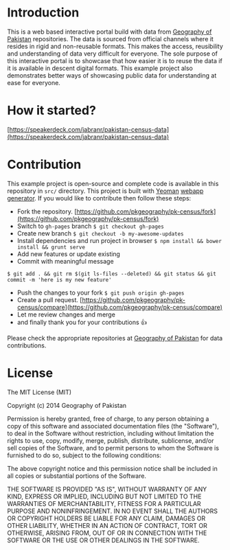 # Introduction

This is a web based interactive portal build with data from [Geography of Pakistan](https://github.com/pkgeography) repositories. The data is sourced from official channels where it resides in rigid and non-reusable formats. This makes the access, reusibility and understanding of data very difficult for everyone. The sole purpose of this interactive portal is to showcase that how easier it is to reuse the data if it is available in descent digital formats. This example project also demonstrates better ways of showcasing public data for understanding at ease for everyone.

# How it started?

[https://speakerdeck.com/jabranr/pakistan-census-data](https://speakerdeck.com/jabranr/pakistan-census-data)

# Contribution

This example project is open-source and complete code is available in this repository in `src/` directory. This project is built with [Yeoman](http://yeoman.io) [webapp generator](https://github.com/yeoman/generator-webapp). If you would like to contribute then follow these steps:

* Fork the repository. [https://github.com/pkgeography/pk-census/fork](https://github.com/pkgeography/pk-census/fork)
* Switch to `gh-pages` branch `$ git checkout gh-pages`
* Create new branch `$ git checkout -b my-awesome-updates`
* Install dependencies and run project in browser `$ npm install && bower install && grunt serve`
* Add new features or update existing
* Commit with meaningful message 
``` shell
$ git add . && git rm $(git ls-files --deleted) && git status && git commit -m 'here is my new feature'
``` 
* Push the changes to your fork `$ git push origin gh-pages`
* Create a pull request. [https://github.com/pkgeography/pk-census/compare](https://github.com/pkgeography/pk-census/compare)
* Let me review changes and merge
* and finally thank you for your contributions :+1:

Please check the appropriate repositories at [Geography of Pakistan](https://github.com/pkgeography) for data contributions.

# License

The MIT License (MIT)

Copyright (c) 2014 Geography of Pakistan

Permission is hereby granted, free of charge, to any person obtaining a copy
of this software and associated documentation files (the "Software"), to deal
in the Software without restriction, including without limitation the rights
to use, copy, modify, merge, publish, distribute, sublicense, and/or sell
copies of the Software, and to permit persons to whom the Software is
furnished to do so, subject to the following conditions:

The above copyright notice and this permission notice shall be included in
all copies or substantial portions of the Software.

THE SOFTWARE IS PROVIDED "AS IS", WITHOUT WARRANTY OF ANY KIND, EXPRESS OR
IMPLIED, INCLUDING BUT NOT LIMITED TO THE WARRANTIES OF MERCHANTABILITY,
FITNESS FOR A PARTICULAR PURPOSE AND NONINFRINGEMENT. IN NO EVENT SHALL THE
AUTHORS OR COPYRIGHT HOLDERS BE LIABLE FOR ANY CLAIM, DAMAGES OR OTHER
LIABILITY, WHETHER IN AN ACTION OF CONTRACT, TORT OR OTHERWISE, ARISING FROM,
OUT OF OR IN CONNECTION WITH THE SOFTWARE OR THE USE OR OTHER DEALINGS IN
THE SOFTWARE.
